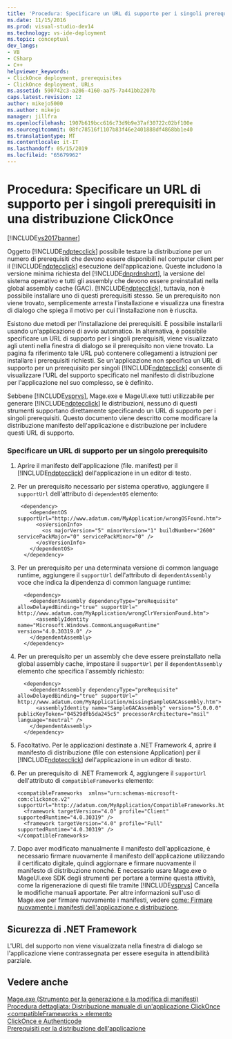 ```yaml
---
title: 'Procedura: Specificare un URL di supporto per i singoli prerequisiti in una distribuzione ClickOnce | Microsoft Docs'
ms.date: 11/15/2016
ms.prod: visual-studio-dev14
ms.technology: vs-ide-deployment
ms.topic: conceptual
dev_langs:
- VB
- CSharp
- C++
helpviewer_keywords:
- ClickOnce deployment, prerequisites
- ClickOnce deployment, URLs
ms.assetid: 590742c3-a286-4160-aa75-7a441bb2207b
caps.latest.revision: 12
author: mikejo5000
ms.author: mikejo
manager: jillfra
ms.openlocfilehash: 1907b619bcc616c73d9b9e37af30722c02bf100e
ms.sourcegitcommit: 08fc78516f1107b83f46e2401888df4868bb1e40
ms.translationtype: MT
ms.contentlocale: it-IT
ms.lasthandoff: 05/15/2019
ms.locfileid: "65679962"
---
```

# <a name="how-to-specify-a-support-url-for-individual-prerequisites-in-a-clickonce-deployment"></a>Procedura: Specificare un URL di supporto per i singoli prerequisiti in una distribuzione ClickOnce
[!INCLUDE[vs2017banner](../includes/vs2017banner.md)]

Oggetto [!INCLUDE[ndptecclick](../includes/ndptecclick-md.md)] possibile testare la distribuzione per un numero di prerequisiti che devono essere disponibili nel computer client per il [!INCLUDE[ndptecclick](../includes/ndptecclick-md.md)] esecuzione dell'applicazione. Queste includono la versione minima richiesta del [!INCLUDE[dnprdnshort](../includes/dnprdnshort-md.md)], la versione del sistema operativo e tutti gli assembly che devono essere preinstallati nella global assembly cache (GAC). [!INCLUDE[ndptecclick](../includes/ndptecclick-md.md)], tuttavia, non è possibile installare uno di questi prerequisiti stesso. Se un prerequisito non viene trovato, semplicemente arresta l'installazione e visualizza una finestra di dialogo che spiega il motivo per cui l'installazione non è riuscita.  
  
 Esistono due metodi per l'installazione dei prerequisiti. È possibile installarli usando un'applicazione di avvio automatico. In alternativa, è possibile specificare un URL di supporto per i singoli prerequisiti, viene visualizzato agli utenti nella finestra di dialogo se il prerequisito non viene trovato. La pagina fa riferimento tale URL può contenere collegamenti a istruzioni per installare i prerequisiti richiesti. Se un'applicazione non specifica un URL di supporto per un prerequisito per singoli [!INCLUDE[ndptecclick](../includes/ndptecclick-md.md)] consente di visualizzare l'URL del supporto specificato nel manifesto di distribuzione per l'applicazione nel suo complesso, se è definito.  
  
 Sebbene [!INCLUDE[vsprvs](../includes/vsprvs-md.md)], Mage.exe e MageUI.exe tutti utilizzabile per generare [!INCLUDE[ndptecclick](../includes/ndptecclick-md.md)] le distribuzioni, nessuno di questi strumenti supportano direttamente specificando un URL di supporto per i singoli prerequisiti. Questo documento viene descritto come modificare la distribuzione manifesto dell'applicazione e distribuzione per includere questi URL di supporto.  
  
### <a name="specifying-a-support-url-for-an-individual-prerequisite"></a>Specificare un URL di supporto per un singolo prerequisito  
  
1. Aprire il manifesto dell'applicazione (file. manifest) per il [!INCLUDE[ndptecclick](../includes/ndptecclick-md.md)] dell'applicazione in un editor di testo.  
  
2. Per un prerequisito necessario per sistema operativo, aggiungere il `supportUrl` dell'attributo di `dependentOS` elemento:  
  
    ```  
     <dependency>  
        <dependentOS supportUrl="http://www.adatum.com/MyApplication/wrongOSFound.htm">  
          <osVersionInfo>  
            <os majorVersion="5" minorVersion="1" buildNumber="2600" servicePackMajor="0" servicePackMinor="0" />  
          </osVersionInfo>  
        </dependentOS>  
      </dependency>  
    ```  
  
3. Per un prerequisito per una determinata versione di common language runtime, aggiungere il `supportUrl` dell'attributo di `dependentAssembly` voce che indica la dipendenza di common language runtime:  
  
    ```  
      <dependency>  
        <dependentAssembly dependencyType="preRequisite" allowDelayedBinding="true" supportUrl=" http://www.adatum.com/MyApplication/wrongClrVersionFound.htm">  
          <assemblyIdentity name="Microsoft.Windows.CommonLanguageRuntime" version="4.0.30319.0" />  
        </dependentAssembly>  
      </dependency>  
    ```  
  
4. Per un prerequisito per un assembly che deve essere preinstallato nella global assembly cache, impostare il `supportUrl` per il `dependentAssembly` elemento che specifica l'assembly richiesto:  
  
    ```  
      <dependency>  
        <dependentAssembly dependencyType="preRequisite" allowDelayedBinding="true" supportUrl=" http://www.adatum.com/MyApplication/missingSampleGACAssembly.htm">  
          <assemblyIdentity name="SampleGACAssembly" version="5.0.0.0" publicKeyToken="04529dfb5da245c5" processorArchitecture="msil" language="neutral" />  
        </dependentAssembly>  
      </dependency>  
    ```  
  
5. Facoltativo. Per le applicazioni destinate a .NET Framework 4, aprire il manifesto di distribuzione (file con estensione Application) per il [!INCLUDE[ndptecclick](../includes/ndptecclick-md.md)] dell'applicazione in un editor di testo.  
  
6. Per un prerequisito di .NET Framework 4, aggiungere il `supportUrl` dell'attributo di `compatibleFrameworks` elemento:  
  
    ```  
    <compatibleFrameworks  xmlns="urn:schemas-microsoft-com:clickonce.v2" supportUrl="http://adatum.com/MyApplication/CompatibleFrameworks.htm">  
      <framework targetVersion="4.0" profile="Client" supportedRuntime="4.0.30319" />  
      <framework targetVersion="4.0" profile="Full" supportedRuntime="4.0.30319" />  
    </compatibleFrameworks>  
    ```  
  
7. Dopo aver modificato manualmente il manifesto dell'applicazione, è necessario firmare nuovamente il manifesto dell'applicazione utilizzando il certificato digitale, quindi aggiornare e firmare nuovamente il manifesto di distribuzione nonché. È necessario usare Mage.exe o MageUI.exe SDK degli strumenti per portare a termine questa attività, come la rigenerazione di questi file tramite [!INCLUDE[vsprvs](../includes/vsprvs-md.md)] Cancella le modifiche manuali apportate. Per altre informazioni sull'uso di Mage.exe per firmare nuovamente i manifesti, vedere [come: Firmare nuovamente i manifesti dell'applicazione e distribuzione](../deployment/how-to-re-sign-application-and-deployment-manifests.md).  
  
## <a name="net-framework-security"></a>Sicurezza di .NET Framework  
 L'URL del supporto non viene visualizzata nella finestra di dialogo se l'applicazione viene contrassegnata per essere eseguita in attendibilità parziale.  
  
## <a name="see-also"></a>Vedere anche  
 [Mage.exe (Strumento per la generazione e la modifica di manifesti)](https://msdn.microsoft.com/library/77dfe576-2962-407e-af13-82255df725a1)   
 [Procedura dettagliata: Distribuzione manuale di un'applicazione ClickOnce](../deployment/walkthrough-manually-deploying-a-clickonce-application.md)   
 [\<compatibleFrameworks > elemento](../deployment/compatibleframeworks-element-clickonce-deployment.md)   
 [ClickOnce e Authenticode](../deployment/clickonce-and-authenticode.md)   
 [Prerequisiti per la distribuzione dell'applicazione](../deployment/application-deployment-prerequisites.md)
